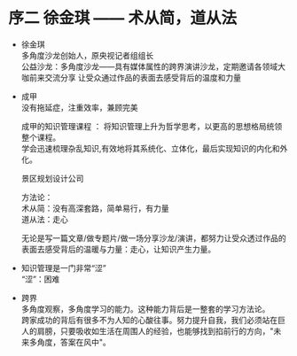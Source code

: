 # 序二 徐金琪 —— 术从简，道从法

- 徐金琪  
  多角度沙龙创始人，原央视记者组组长  
  公益沙龙：多角度沙龙——具有媒体属性的跨界演讲沙龙，定期邀请各领域大咖前来交流分享
  让受众通过作品的表面去感受背后的温度和力量

- 成甲  
  没有拖延症，注重效率，兼顾完美

  成甲的知识管理课程 ：
  将知识管理上升为哲学思考，以更高的思想格局统领整个课程。  
  学会迅速梳理杂乱知识,有效地将其系统化、立体化，最后实现知识的内化和外化。

  景区规划设计公司

  方法论：  
  术从简：没有高深套路，简单易行，有力量  
  道从法：走心

  无论是写一篇文章/做专题片/做一场分享沙龙/演讲，都努力让受众透过作品的表面去感受背后的温暖与力量：走心，让知识产生力量。

- 知识管理是一门非常“涩”  
  “涩”：困难

- 跨界  
  多角度观察，多角度学习的能力。这种能力背后是一整套的学习方法论。  
  跨家成功的背后有很多不为人知的心酸往事。努力提升自我，我们必须站在巨人的肩膀，只要吸收如生活在周围人的经验，也能够找到掐前行的方向，"未来多角度，答案在风中"。
